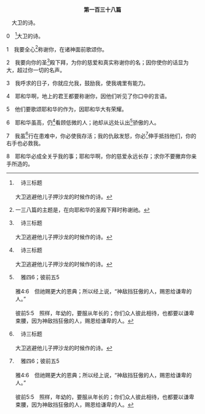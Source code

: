<p style="text-align:center;font-weight:bold;">第一百三十八篇</p>

<a name="0">

<span id="spsm">　大卫的诗。

0　[^a]大卫的诗。

[^a]:　诗三标题<br><br>大卫逃避他儿子押沙龙的时候作的诗。

1　我要全心[^1]称谢你，在诸神面前歌颂你。

[^1]:一三八篇的主题是，在向耶和华的圣殿下拜时称谢祂。

2　我要向你的圣[^a]殿下拜，为你的慈爱和真实称谢你的名；因你使你的话显为大，超过你一切的名声。

[^a]:　诗五7；拿二4<br><br>诗5:7　至于我，我必凭你丰盛的慈爱进入你的居所；我必存敬畏你的心向你的圣殿下拜。<br><br>拿2:4　我说，我从你眼前虽被驱逐，我仍要仰望你的圣殿。

3　我呼求的日子，你就应允我，鼓励我，使我魂里有能力。

4　耶和华啊，地上的君王都要称谢你，因他们听见了你口中的言语。

5　他们要歌颂耶和华的作为，因耶和华大有荣耀。

6　耶和华虽高，仍[^a]看顾低微的人；祂却从远处认出[^b]骄傲的人。

[^a]:　路一48<br><br>路1:48　因祂顾念祂婢女的卑微。看哪，从今以后，万代要称我有福。

[^b]:　雅四6；彼前五5<br><br>雅4:6　但祂赐更大的恩典；所以经上说，“神敌挡狂傲的人，赐恩给谦卑的人。”<br><br>彼前5:5　照样，年幼的，要服从年长的；你们众人彼此相待，也都要以谦卑束腰，因为神敌挡狂傲的人，赐恩给谦卑的人。

7　我虽[^a]行在患难中，你必使我存活；我的仇敌发怒，你必[^b]伸手抵挡他们，你的右手也必救我。

[^a]:　参诗二三4<br><br>诗23:4　我虽然行过死荫的幽谷，也不怕遭害，因为你与我同在；你的杖，你的竿，都安慰我。

[^b]:　箴三一20；徒四30<br><br>箴31:20　她张手周济困苦人，伸手帮补穷乏人。<br><br>徒4:30　同时伸出你的手施行医治，使神迹奇事，借着你圣仆耶稣的名行出来。

8　耶和华必成全关乎我的事；耶和华啊，你的慈爱永远长存；求你不要撇弃你亲手所造的。
